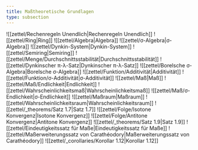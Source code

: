 ```yaml
---
title: Maßtheoretische Grundlagen
type: subsection
---
```


![[zettel/Rechenregeln Unendlich|Rechenregeln Unendlich]]
![[zettel/Ring|Ring]]
![[zettel/Algebra|Algebra]]
![[zettel/σ-Algebra|σ-Algebra]]
![[zettel/Dynkin-System|Dynkin-System]]
![[zettel/Semiring|Semiring]]
![[zettel/Menge/Durchschnittsstabilität|Durchschnittsstabilität]]
![[zettel/Dynkinscher π-λ-Satz|Dynkinscher π-λ-Satz]]
![[zettel/Borelsche σ-Algebra|Borelsche σ-Algebra]]
![[zettel/Funktion/Additivität|Additivität]]
![[zettel/Funktion/σ-Additivität|σ-Additivität]]
![[zettel/Maß|Maß]]
![[zettel/Maß/Endlichkeit|Endlichkeit]]
![[zettel/Wahrscheinlichkeitsmaß|Wahrscheinlichkeitsmaß]]
![[zettel/Maß/σ-Endlichkeit|σ-Endlichkeit]]
![[zettel/Maßraum|Maßraum]]
![[zettel/Wahrscheinlichkeitsraum|Wahrscheinlichkeitsraum]]
![[zettel/_theorems/Satz 1.7|Satz 1.7]]
![[zettel/Folge/Isotone Konvergenz|Isotone Konvergenz]]
![[zettel/Folge/Antitone Konvergenz|Antitone Konvergenz]]
![[zettel/_theorems/Satz 1.9|Satz 1.9]]
![[zettel/Eindeutigkeitssatz für Maße|Eindeutigkeitssatz für Maße]]
![[zettel/Maßerweiterungssatz von Carathéodory|Maßerweiterungssatz von Carathéodory]]
![[zettel/_corollaries/Korollar 1.12|Korollar 1.12]]